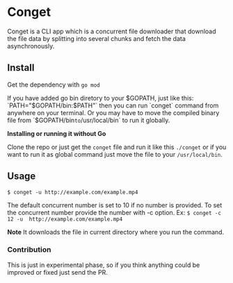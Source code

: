 # Conget
Conget is a CLI app which is a concurrent file downloader  that download the file data by splitting into several chunks and fetch the data asynchronously.

## Install
Get the dependency with `go mod`

If you have added go bin diretory to your $GOPATH, just like this: `PATH="$GOPATH/bin:$PATH"` then you can run `conget` command from anywhere on your terminal.
Or you may have to move the compiled binary file from `$GOPATH/bin` to `/usr/local/bin` to run it globally.   

**Installing or running it without Go**

Clone the repo or just get the `conget` file and run it like this `./conget` or if you want to run it as global command just move the file to your `/usr/local/bin`.


## Usage
`$ conget -u http://example.com/example.mp4`

The default concurrent number is set to 10 if no number is provided. To set the concurrent number provide the number with -c option. Ex:
`$ conget -c 12 -u  http://example.com/example.mp4`

**Note**
It downloads the file in current directory where you run the command.

### Contribution
This is just in experimental phase, so if you think anything could be improved or fixed just send the PR.  
